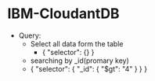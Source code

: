 # IBM-CloudantDB
- Query:
  - Select all data form the table
    - {
       "selector": {}
      }
  - searching by _id(promary key)
  - {
   "selector": {
      "_id": {
         "$gt": "4"
      }
   }
}

